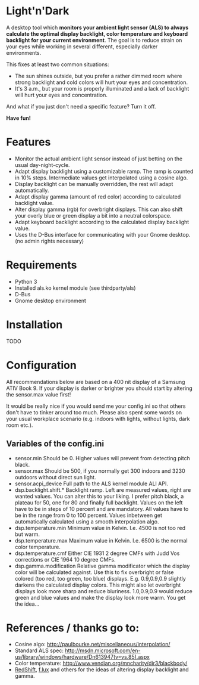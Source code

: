 # Light'n'Dark
A desktop tool which **monitors your ambient light sensor (ALS) to always calculate the optimal display backlight, color temperature and keyboard backlight for your current environment**. The goal is to reduce strain on your eyes while working in several different, especially darker environments.

This fixes at least two common situations:
* The sun shines outside, but you prefer a rather dimmed room where strong backlight and cold colors will hurt your eyes and concentration.
* It's 3 a.m., but your room is properly illuminated and a lack of backlight will hurt your eyes and concentration.

And what if you just don't need a specific feature? Turn it off.

**Have fun!**

# Features
* Monitor the actual ambient light sensor instead of just betting on the usual day-night-cycle.
* Adapt display backlight using a customizable ramp. The ramp is counted in 10% steps. Intermediate values get interpolated using a cosine algo.
* Display backlight can be manually overridden, the rest will adapt automatically.
* Adapt display gamma (amount of red color) according to calculated backlight value.
* Alter display gamma (rgb) for overbright displays. This can also shift your overly blue or green display a bit into a neutral colorspace.
* Adapt keyboard backlight according to the calculated display backlight value.
* Uses the D-Bus interface for communicating with your Gnome desktop. (no admin rights necessary)

# Requirements
* Python 3
* Installed als.ko kernel module (see thirdparty/als)
* D-Bus
* Gnome desktop environment

# Installation
TODO

# Configuration
All recommendations below are based on a 400 nit display of a Samsung ATIV Book 9. If your display is darker or brighter you should start by altering the sensor.max value first!

It would be really nice if you would send me your config.ini so that others don't have to tinker around too much. Please also spent some words on your usual workplace scenario (e.g. indoors with lights, without lights, dark room etc.).

## Variables of the config.ini
* sensor.min Should be 0. Higher values will prevent from detecting pitch black.
* sensor.max Should be 500, if you normally get 300 indoors and 3230 outdoors without direct sun light.
* sensor.acpi_device Full path to the ALS kernel module ALI API.
* dsp.backlight.shift.* Backlight ramp. Left are measured values, right are wanted values. You can alter this to your liking. I prefer pitch black, a plateau for 50, one for 80 and finally full backlight. Values on the left have to be in steps of 10 percent and are mandatory. All values have to be in the range from 0 to 100 percent. Values inbetween get automatically calculated using a smooth interpolation algo.
* dsp.temperature.min Minimum value in Kelvin. I.e. 4500 is not too red but warm.
* dsp.temperature.max Maximum value in Kelvin. I.e. 6500 is the normal color temperature.
* dsp.temperature.cmf Either CIE 1931 2 degree CMFs with Judd Vos corrections or CIE 1964 10 degree CMFs.
* dsp.gamma.modification Relative gamma modificator which the display color will be calculated against. Use this to fix overbright or false colored (too red, too green, too blue) displays. E.g. 0.9,0.9,0.9 slightly darkens the calculated display colors. This might also let overbright displays look more sharp and reduce bluriness. 1.0,0.9,0.9 would reduce green and blue values and make the display look more warm. You get the idea...

# References / thanks go to:
* Cosine algo: http://paulbourke.net/miscellaneous/interpolation/
* Standard ALS spec: http://msdn.microsoft.com/en-us/library/windows/hardware/Dn613947(v=vs.85).aspx
* Color temperature: http://www.vendian.org/mncharity/dir3/blackbody/
* [RedShift](http://jonls.dk/redshift/), [f.lux](https://justgetflux.com/) and others for the ideas of altering display backlight and gamma.
